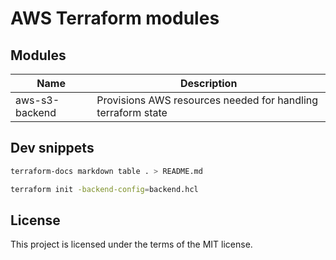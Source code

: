 # AWS Terraform modules

## Modules

| Name           | Description                                                  |
|----------------|--------------------------------------------------------------|
| aws-s3-backend | Provisions AWS resources needed for handling terraform state |

## Dev snippets

```bash
terraform-docs markdown table . > README.md
```

```bash
terraform init -backend-config=backend.hcl
```

## License

This project is licensed under the terms of the MIT license.